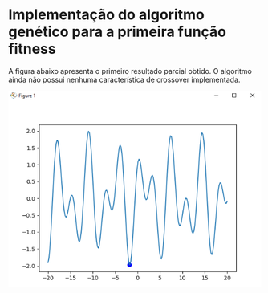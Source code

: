 # Implementação do algoritmo genético para a primeira função fitness

A figura abaixo apresenta o primeiro resultado parcial obtido. O algoritmo ainda não possui nenhuma característica de crossover implementada.

![alt text](./img/resultado1.png)